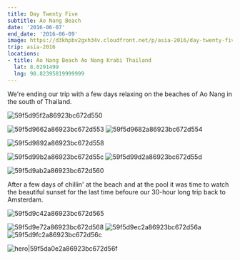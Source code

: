 ```yaml
---
title: Day Twenty Five
subtitle: Ao Nang Beach
date: '2016-06-07'
end_date: '2016-06-09'
image: https://d3khpbv2gxh34v.cloudfront.net/p/asia-2016/day-twenty-five/59f5d9582a86923bc672d54d.jpg
trip: asia-2016
locations:
- title: Ao Nang Beach Ao Nang Krabi Thailand
  lat: 8.0291499
  lng: 98.82395819999999
---
```


We're ending our trip with a few days relaxing on the beaches of Ao Nang in the south of Thailand.

![59f5d95f2a86923bc672d550](https://d3khpbv2gxh34v.cloudfront.net/p/asia-2016/day-twenty-five/59f5d9622a86923bc672d552.jpg "1.506")

![59f5d9662a86923bc672d553](https://d3khpbv2gxh34v.cloudfront.net/p/asia-2016/day-twenty-five/59f5d96c2a86923bc672d556.jpg "1.506")
![59f5d9682a86923bc672d554](https://d3khpbv2gxh34v.cloudfront.net/p/asia-2016/day-twenty-five/59f5d96f2a86923bc672d557.jpg "1.506")

![59f5d9892a86923bc672d558](https://d3khpbv2gxh34v.cloudfront.net/p/asia-2016/day-twenty-five/59f5d98d2a86923bc672d559.jpg "1.506")

![59f5d99b2a86923bc672d55c](https://d3khpbv2gxh34v.cloudfront.net/p/asia-2016/day-twenty-five/59f5d99f2a86923bc672d55e.jpg "1.506")
![59f5d99d2a86923bc672d55d](https://d3khpbv2gxh34v.cloudfront.net/p/asia-2016/day-twenty-five/59f5d9a22a86923bc672d55f.jpg "1.506")

![59f5d9ab2a86923bc672d560](https://d3khpbv2gxh34v.cloudfront.net/p/asia-2016/day-twenty-five/59f5d9ae2a86923bc672d561.jpg "1.5")

After a few days of chillin' at the beach and at the pool it was time to watch the beautiful sunset for the last time befoure our 30-hour long trip back to Amsterdam.

![59f5d9c42a86923bc672d565](https://d3khpbv2gxh34v.cloudfront.net/p/asia-2016/day-twenty-five/59f5d9c82a86923bc672d567.jpg "1.5")

![59f5d9e72a86923bc672d568](https://d3khpbv2gxh34v.cloudfront.net/p/asia-2016/day-twenty-five/59f5d9e92a86923bc672d569.jpg "1.506")
![59f5d9ec2a86923bc672d56a](https://d3khpbv2gxh34v.cloudfront.net/p/asia-2016/day-twenty-five/59f5d9ee2a86923bc672d56b.jpg "1.506")
![59f5d9fc2a86923bc672d56c](https://d3khpbv2gxh34v.cloudfront.net/p/asia-2016/day-twenty-five/59f5d9ff2a86923bc672d56d.jpg "1.5")

![hero|59f5da0e2a86923bc672d56f](https://d3khpbv2gxh34v.cloudfront.net/p/asia-2016/day-twenty-five/59f5da0e2a86923bc672d56f.jpg "1.506")


